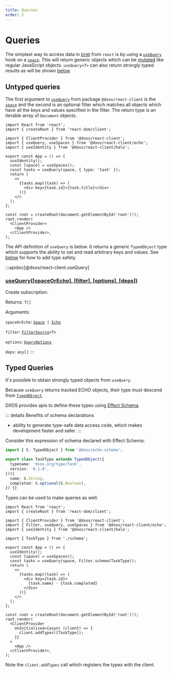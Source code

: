 ```yaml
---
title: Queries
order: 2
---
```


# Queries

The simplest way to access data in [`ECHO`](../) from `react` is by using a [`useQuery`](/api/@dxos/react-client/functions#usequery-space-filter) hook on a [`space`](../../glossary.md#space). This will return generic objects which can be [mutated](./mutations.md) like regular JavaScript objects. `useQuery<T>` can also return strongly typed results as will be shown [below](#typed-queries).

## Untyped queries

The first argument to [`useQuery`](/api/@dxos/react-client/functions#usequery-space-filter) from package `@dxos/react-client` is the [`space`](../../glossary.md#space) and the second is an optional filter which matches all objects which have all the keys and values specified in the filter. The return type is an iterable array of `Document` objects.

```tsx{11} file=./snippets/use-query.tsx#L5-
import React from 'react';
import { createRoot } from 'react-dom/client';

import { ClientProvider } from '@dxos/react-client';
import { useQuery, useSpaces } from '@dxos/react-client/echo';
import { useIdentity } from '@dxos/react-client/halo';

export const App = () => {
  useIdentity();
  const [space] = useSpaces();
  const tasks = useQuery(space, { type: 'task' });
  return (
    <>
      {tasks.map((task) => (
        <div key={task.id}>{task.title}</div>
      ))}
    </>
  );
};

const root = createRoot(document.getElementById('root')!);
root.render(
  <ClientProvider>
    <App />
  </ClientProvider>,
);
```

The API definition of `useQuery` is below. It returns a generic `TypedObject` type which supports the ability to set and read arbitrary keys and values. See [below](#typed-queries) for how to add type safety.

:::apidoc[@dxos/react-client.useQuery]
### [useQuery(\[spaceOrEcho\], \[filter\], \[options\], \[deps\])](https://github.com/dxos/dxos/blob/52455dba3/packages/sdk/react-client/src/echo/useQuery.ts#L21)

Create subscription.

Returns: <code>T\[]</code>

Arguments:

`spaceOrEcho`: <code>[Space](/api/@dxos/react-client/interfaces/Space) | [Echo](/api/@dxos/react-client/interfaces/Echo)</code>

`filter`: <code>[FilterSource](/api/@dxos/react-client/types/FilterSource)\<T></code>

`options`: <code>[QueryOptions](/api/@dxos/react-client/interfaces/QueryOptions)</code>

`deps`: <code>any\[]</code>
:::

## Typed Queries

It's possible to obtain strongly typed objects from `useQuery`.

Because `useQuery` returns tracked ECHO objects, their type must descend from [`TypedObject`](/api/@dxos/client/classes/TypedObject).

DXOS provides apis to define these types using [Effect Schema](https://effect.website).

::: details Benefits of schema declarations

* ability to generate type-safe data access code, which makes development faster and safer.
  :::

Consider this expression of schema declared with Effect Schema:

```ts file=./snippets/schema.ts#L5-
import { S, TypedObject } from '@dxos/echo-schema';

export class TaskType extends TypedObject({
  typename: 'dxos.org/type/Task',
  version: '0.1.0',
})({
  name: S.String,
  completed: S.optional(S.Boolean),
}) {}
```

Types can be used to make queries as well:

```tsx file=./snippets/use-query-typed.tsx#L5-
import React from 'react';
import { createRoot } from 'react-dom/client';

import { ClientProvider } from '@dxos/react-client';
import { Filter, useQuery, useSpaces } from '@dxos/react-client/echo';
import { useIdentity } from '@dxos/react-client/halo';

import { TaskType } from './schema';

export const App = () => {
  useIdentity();
  const [space] = useSpaces();
  const tasks = useQuery(space, Filter.schema(TaskType));
  return (
    <>
      {tasks.map((task) => (
        <div key={task.id}>
          {task.name} - {task.completed}
        </div>
      ))}
    </>
  );
};

const root = createRoot(document.getElementById('root')!);
root.render(
  <ClientProvider
    onInitialized={async (client) => {
      client.addTypes([TaskType]);
    }}
  >
    <App />
  </ClientProvider>,
);
```

Note the `client.addTypes` call which registers the types with the client.
